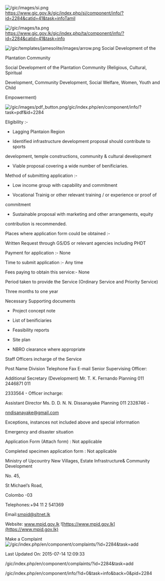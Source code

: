 <!-- Source: https://gic.gov.lk/gic/index.php/en/component/info/?id=2284&catid=41&task=info -->

![/gic/images/si.png](/gic/images/si.png)https://www.gic.gov.lk/gic/index.php/si/component/info/?id=2284&catid=41&task=infoTamil

![/gic/images/ta.png](/gic/images/ta.png)https://www.gic.gov.lk/gic/index.php/ta/component/info/?id=2284&catid=41&task=info

![/gic/templates/jamesolite/images/arrow.png](/gic/templates/jamesolite/images/arrow.png) Social Development of the

Plantation Community

Social Development of the Plantation Community (Religious, Cultural, Spiritual

Development, Community Development, Social Welfare, Women, Youth and Child

Empowerment)

![/gic/images/pdf_button.png](/gic/images/pdf_button.png)/gic/index.php/en/component/info/?task=pdf&id=2284

Eligibility :-

 * Lagging Plantaion Region

 * Identified infrastructure development proposal should contribute to sports

 development, temple constructions, community & cultural development

 * Viable proposal covering a wide number of benificiaries.

Method of submitting application :-

 * Low income group with capability and commitment

 * Vocational Trainig or other relevant training / or experience or proof of

 commitment

 * Sustainable proposal with marketing and other arrangements, equity

 contribution is recommended.

Places where application form could be obtained :-

Written Request through GS/DS or relevant agencies including PHDT

Payment for application :- None

Time to submit application :- Any time

Fees paying to obtain this service:- None

Period taken to provide the Service (Ordinary Service and Priority Service)

Three months to one year

Necessary Supporting documents

 * Project concept note

 * List of benificiaries

 * Feasibility reports

 * Site plan

 * NBRO clearance where appropriate

Staff Officers incharge of the Service

Post Name Division Telephone Fax E-mail Senior Supervising Officer:

Additional Secretary (Development) Mr. T. K. Fernando Planning 011 2446871 011

2333564 - Officer incharge:

Assistant Director Ms. D. D. N. N. Dissanayake Planning 011 2328746 -

nndisanayake@gmail.com

Exceptions, instances not included above and special information

Emergency and disaster situation

Application Form (Attach form) : Not applicable

Completed specimen application form : Not applicable

Ministry of Upcountry New Villages, Estate Infrastructure& Community Development

No. 45,

St Michael’s Road,

Colombo -03

Telephones:+94 11 2 541369

Email:smpid@sltnet.lk

Website: www.mpid.gov.lk ![https://www.mpid.gov.lk](https://www.mpid.gov.lk)

Make a Complaint ![/gic/index.php/en/component/complaints/?id=2284&task=add](/gic/index.php/en/component/complaints/?id=2284&task=add)

Last Updated On: 2015-07-14 12:09:33

/gic/index.php/en/component/complaints/?id=2284&task=add

/gic/index.php/en/component/info/?id=0&task=info&back=0&pid=2284